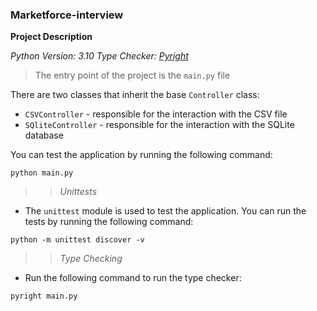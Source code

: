 ### Marketforce-interview

**Project Description**

_Python Version: 3.10_
_Type Checker: [Pyright](https://github.com/Microsoft/pyright)_

> The entry point of the project is the `main.py` file

There are two classes that inherit the base `Controller` class:

- `CSVController` - responsible for the interaction with the CSV file
- `SQliteController` - responsible for the interaction with the SQLite database

You can test the application by running the following command:

```
python main.py
```

> > _Unittests_

- The `unittest` module is used to test the application. You can run the tests by running the following command:

```
python -m unittest discover -v
```

> > _Type Checking_

- Run the following command to run the type checker:

```
pyright main.py
```
